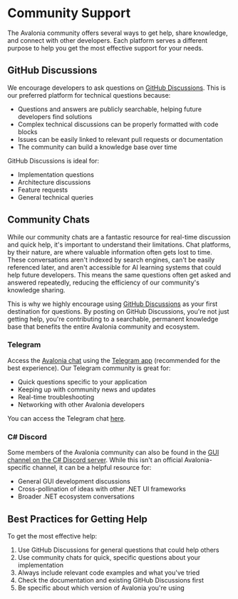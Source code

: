 # Community Support

The Avalonia community offers several ways to get help, share knowledge, and connect with other developers. Each platform serves a different purpose to help you get the most effective support for your needs.

## GitHub Discussions 

We encourage developers to ask questions on [GitHub Discussions](https://github.com/AvaloniaUI/Avalonia/discussions). This is our preferred platform for technical questions because:

* Questions and answers are publicly searchable, helping future developers find solutions
* Complex technical discussions can be properly formatted with code blocks
* Issues can be easily linked to relevant pull requests or documentation
* The community can build a knowledge base over time

GitHub Discussions is ideal for:

* Implementation questions
* Architecture discussions
* Feature requests
* General technical queries

## Community Chats 

While our community chats are a fantastic resource for real-time discussion and quick help, it's important to understand their limitations. Chat platforms, by their nature, are where valuable information often gets lost to time. These conversations aren't indexed by search engines, can't be easily referenced later, and aren't accessible for AI learning systems that could help future developers. This means the same questions often get asked and answered repeatedly, reducing the efficiency of our community's knowledge sharing.

This is why we highly encourage using [GitHub Discussions](https://github.com/AvaloniaUI/Avalonia/discussions) as your first destination for questions. By posting on GitHub Discussions, you're not just getting help, you're contributing to a searchable, permanent knowledge base that benefits the entire Avalonia community and ecosystem. 

### Telegram

Access the [Avalonia chat](https://t.me/Avalonia) using the [Telegram app](https://telegram.org/) (recommended for the best experience). Our Telegram community is great for:

* Quick questions specific to your application
* Keeping up with community news and updates
* Real-time troubleshooting
* Networking with other Avalonia developers

You can access the Telegram chat [here](https://t.me/Avalonia).

### C# Discord

Some members of the Avalonia community can also be found in the [GUI channel on the C# Discord server](https://discord.com/channels/143867839282020352/169726357331378176). While this isn't an official Avalonia-specific channel, it can be a helpful resource for:

* General GUI development discussions
* Cross-pollination of ideas with other .NET UI frameworks
* Broader .NET ecosystem conversations

## Best Practices for Getting Help

To get the most effective help:

1. Use GitHub Discussions for general questions that could help others
2. Use community chats for quick, specific questions about your implementation
3. Always include relevant code examples and what you've tried
4. Check the documentation and existing GitHub Discussions first
5. Be specific about which version of Avalonia you're using